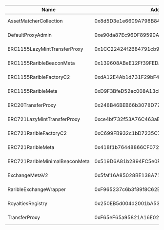 Name | Address | Url 
 --- | --- | ---
 AssetMatcherCollection | 0x8d5D3e1e6609A798B84160Ec9CC25198B9e4F177 | https://explorer.xai-chain.net/address/0x8d5D3e1e6609A798B84160Ec9CC25198B9e4F177 
 DefaultProxyAdmin | 0xe90da87Ec96DF89590A5CD00c0183E69a36330a9 | https://explorer.xai-chain.net/address/0xe90da87Ec96DF89590A5CD00c0183E69a36330a9 
 ERC1155LazyMintTransferProxy | 0x1CC22424f2B84791cb99c141A68CD2a44Cf35398 | https://explorer.xai-chain.net/address/0x1CC22424f2B84791cb99c141A68CD2a44Cf35398 
 ERC1155RaribleBeaconMeta | 0x139608ABeE12Ff39FEDae39C493B571A25995E10 | https://explorer.xai-chain.net/address/0x139608ABeE12Ff39FEDae39C493B571A25995E10 
 ERC1155RaribleFactoryC2 | 0xdA12E4Ab1d731F29bF4Bff8f971579D95f8DDD07 | https://explorer.xai-chain.net/address/0xdA12E4Ab1d731F29bF4Bff8f971579D95f8DDD07 
 ERC1155RaribleMeta | 0xD9F3BfeD52ec008A13cF08C7382a917Eb364Cc32 | https://explorer.xai-chain.net/address/0xD9F3BfeD52ec008A13cF08C7382a917Eb364Cc32 
 ERC20TransferProxy | 0x248B46BEB66b3078D771a9E7E5a0a0216d0d07ba | https://explorer.xai-chain.net/address/0x248B46BEB66b3078D771a9E7E5a0a0216d0d07ba 
 ERC721LazyMintTransferProxy | 0xce4bf732f53A76C463aE8822be858017b02779c8 | https://explorer.xai-chain.net/address/0xce4bf732f53A76C463aE8822be858017b02779c8 
 ERC721RaribleFactoryC2 | 0xC699FB932c1bD7235C7ED19388f26A2428224AED | https://explorer.xai-chain.net/address/0xC699FB932c1bD7235C7ED19388f26A2428224AED 
 ERC721RaribleMeta | 0x418f1b76448866CF072dd14d092138190CcdC9aF | https://explorer.xai-chain.net/address/0x418f1b76448866CF072dd14d092138190CcdC9aF 
 ERC721RaribleMinimalBeaconMeta | 0x519D6A81b2894FC5e0F2a8B900F6f5CdE1132dBB | https://explorer.xai-chain.net/address/0x519D6A81b2894FC5e0F2a8B900F6f5CdE1132dBB 
 ExchangeMetaV2 | 0x5faf16A85028BE138A7178B222DeC98092FEEF97 | https://explorer.xai-chain.net/address/0x5faf16A85028BE138A7178B222DeC98092FEEF97 
 RaribleExchangeWrapper | 0xF965237c6b3f89f8C62B45b94097899E3562A830 | https://explorer.xai-chain.net/address/0xF965237c6b3f89f8C62B45b94097899E3562A830 
 RoyaltiesRegistry | 0x250EB5d004d2001bA53f72b0034AA66330f7f220 | https://explorer.xai-chain.net/address/0x250EB5d004d2001bA53f72b0034AA66330f7f220 
 TransferProxy | 0xF65eF65a95821A16E02973b1C2200FA58898e3c0 | https://explorer.xai-chain.net/address/0xF65eF65a95821A16E02973b1C2200FA58898e3c0 
